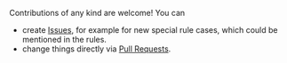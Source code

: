 Contributions of any kind are welcome! You can 

- create [Issues](https://github.com/motrellin/ll-chainreact/issues/new/choose),
  for example for new special rule cases, which could be mentioned in the rules.
- change things directly via [Pull 
  Requests](https://github.com/motrellin/ll-chainreact/pulls).
